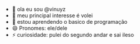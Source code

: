 - 👋 ola eu sou @vinuyz
- 👀 meu principal interesse é volei
- 🌱 estou aprendendo o basico de programação 
- 😄 Pronomes: ele/dele
- ⚡ curiosidade: pulei do segundo andar e sai ileso

<!---
vinuyz/vinuyz is a ✨ special ✨ repository because its `README.md` (this file) appears on your GitHub profile.
You can click the Preview link to take a look at your changes.
--->
